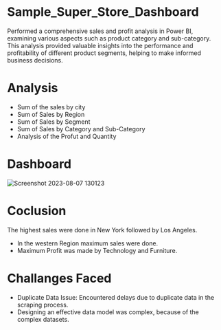 # Sample_Super_Store_Dashboard
Performed a comprehensive sales and profit analysis in Power BI, examining various aspects such as product category and sub-category. This analysis provided valuable insights into the performance and profitability of different product segments, helping to make informed business decisions.
# Analysis
- Sum of the sales by city
- Sum of Sales by Region
- Sum of Sales by Segment
- Sum of Sales by Category and Sub-Category
- Analysis of the Profut and Quantity

# Dashboard

![Screenshot 2023-08-07 130123](https://github.com/ankitpal154/Power_BI_project/assets/139064260/c8345c22-5a28-410d-aaaf-36840130ab0f)
# Coclusion
The highest sales were done in New York followed by Los Angeles.
- In the western Region maximum sales were done.
- Maximum Profit was made by Technology and Furniture.

# Challanges Faced
- Duplicate Data Issue: Encountered delays due to duplicate data in the scraping process.
- Designing an effective data model was complex, because of the complex datasets.
